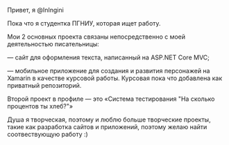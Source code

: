 Привет, я @InIngini

Пока что я студентка ПГНИУ, которая ищет работу.

Мои 2 основных проекта связаны непосредственно с моей деятельностью писательницы: 

— сайт для оформления текста, написанный на ASP.NET Core MVC;

— мобильное приложение для создания и развития персонажей на Xamarin в качестве курсовой работы.
Курсовая пока что добавлена как приватный репозиторий. 

Второй проект в профиле — это «Система тестирования "На сколько процентов ты хлеб?"»

Душа я творческая, поэтому и люблю больше творческие проекты, такие как разработка сайтов и приложений, поэтому желаю найти соотвествующую работу :)
<!---
InIngini/InIngini is a ✨ special ✨ repository because its `README.md` (this file) appears on your GitHub profile.
You can click the Preview link to take a look at your changes.
--->
